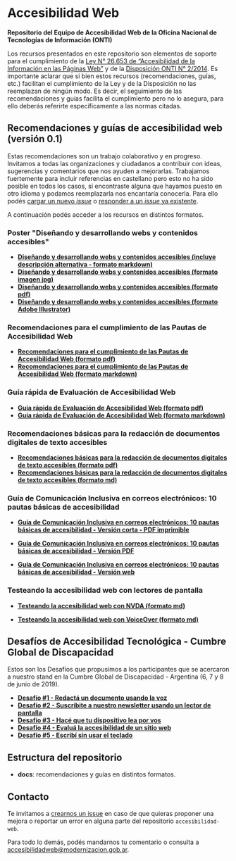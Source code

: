 # Accesibilidad Web

**Repositorio del Equipo de Accesibilidad Web de la Oficina Nacional de Tecnologías de Información (ONTI)**

Los recursos presentados en este repositorio son elementos de soporte para el cumplimiento de la [Ley N° 26.653 de “Accesibilidad de la Información en las Páginas Web”](http://servicios.infoleg.gob.ar/infolegInternet/anexos/175000-179999/175694/norma.htm) y de la [Disposición ONTI N° 2/2014](http://servicios.infoleg.gob.ar/infolegInternet/anexos/230000-234999/233667/norma.htm). 
Es importante aclarar que si bien estos recursos (recomendaciones, guías, etc.) facilitan el cumplimiento de la Ley y de la Disposición no las reemplazan de ningún modo. Es decir, el seguimiento de las recomendaciones y guías facilita el cumplimiento pero no lo asegura, para ello deberás referirte específicamente a las normas citadas.

## Recomendaciones y guías de accesibilidad web (versión 0.1)

Estas recomendaciones son un trabajo colaborativo y en progreso. Invitamos a todas las organizaciones y ciudadanos a contribuir con ideas, sugerencias y comentarios que nos ayuden a mejorarlas. Trabajamos fuertemente para incluir referencias en castellano pero esto no ha sido posible en todos los casos, si encontraste alguna que hayamos puesto en otro idioma y podamos reemplazarla nos encantaría conocerla.
Para ello podés [cargar un nuevo _issue_](https://github.com/argob/accesibilidad-web/issues/new) o [responder a un _issue_ ya existente](https://github.com/argob/accesibilidad-web/issues).

A continuación podés acceder a los recursos en distintos formatos.

### Poster "Diseñando y desarrollando webs y contenidos accesibles"

* **[Diseñando y desarrollando webs y contenidos accesibles (incluye descripción alternativa - formato markdown)](https://github.com/argob/accesibilidad-web/blob/master/docs/disenando_desarrollando_webs_contenidos_accesibles.md)**
* **[Diseñando y desarrollando webs y contenidos accesibles (formato imagen jpg)](https://github.com/argob/accesibilidad-web/blob/master/docs/disenando_desarrollando_webs_contenidos_accesibles.jpg)**
* **[Diseñando y desarrollando webs y contenidos accesibles (formato pdf)](https://github.com/argob/accesibilidad-web/blob/master/docs/disenando_desarrollando_webs_contenidos_accesibles.pdf)**
* **[Diseñando y desarrollando webs y contenidos accesibles (formato Adobe Illustrator)](https://github.com/argob/accesibilidad-web/blob/master/docs/disenando_desarrollando_webs_contenidos_accesibles.ai)**

### Recomendaciones para el cumplimiento de las Pautas de Accesibilidad Web

* **[Recomendaciones para el cumplimiento de las Pautas de Accesibilidad Web (formato pdf)](https://github.com/argob/accesibilidad-web/blob/master/docs/recomendaciones_pautas_accesibilidad_web.pdf)**
* **[Recomendaciones para el cumplimiento de las Pautas de Accesibilidad Web (formato markdown)](https://github.com/argob/accesibilidad-web/blob/master/docs/recomendaciones_pautas_accesibilidad_web.md)**

### Guía rápida de Evaluación de Accesibilidad Web

* **[Guía rápida de Evaluación de Accesibilidad Web (formato pdf)](https://github.com/argob/accesibilidad-web/blob/master/docs/guia_rapida_evaluacion_accesibilidad_web.pdf)**
* **[Guía rápida de Evaluación de Accesibilidad Web (formato markdown)](https://github.com/argob/accesibilidad-web/blob/master/docs/guia_rapida_evaluacion_accesibilidad_web.md)**

### Recomendaciones básicas para la redacción de documentos digitales de texto accesibles

* **[Recomendaciones básicas para la redacción de documentos digitales de texto accesibles (formato pdf)](https://github.com/argob/accesibilidad-web/blob/master/docs/recomendaciones_textos_accesibles.pdf)**
* **[Recomendaciones básicas para la redacción de documentos digitales de texto accesibles (formato md)](https://github.com/argob/accesibilidad-web/blob/master/docs/recomendaciones_textos_accesibles.md)**

### Guía de Comunicación Inclusiva en correos electrónicos: 10 pautas básicas de accesibilidad


* **[Guía de Comunicación Inclusiva en correos electrónicos: 10 pautas básicas de accesibilidad - Versión corta - PDF imprimible](https://github.com/argob/accesibilidad-web/blob/master/docs/Gu%C3%ADa%20de%20Comunicaci%C3%B3n%20Inclusiva%20en%20correos%20electr%C3%B3nicos%20-%2010%20pautas%20b%C3%A1sicas%20de%20accesibilidad%20-%20versi%C3%B3n%20imprimible%20-%201%20p%C3%A1gina.pdf)**

* **[Guía de Comunicación Inclusiva en correos electrónicos: 10 pautas básicas de accesibilidad - Versión PDF](https://github.com/argob/accesibilidad-web/blob/master/docs/Gu%C3%ADa%20de%20Comunicaci%C3%B3n%20Inclusiva%20en%20correos%20electr%C3%B3nicos%20-%2010%20pautas%20b%C3%A1sicas%20de%20accesibilidad.pdf)**

* **[Guía de Comunicación Inclusiva en correos electrónicos: 10 pautas básicas de accesibilidad - Versión web](https://github.com/argob/accesibilidad-web/blob/master/docs/pautas_accesibilidad_correos_electronicos.md#gu%C3%ADa-de-comunicaci%C3%B3n-inclusiva-en-correos-electr%C3%B3nicos-10-pautas-b%C3%A1sicas-de-accesibilidad)**


### Testeando la accesibilidad web con lectores de pantalla

* **[Testeando la accesibilidad web con NVDA (formato md)](https://github.com/argob/accesibilidad-web/blob/master/docs/funciones_nvda.md)**

* **[Testeando la accesibilidad web con VoiceOver (formato md)](https://github.com/argob/accesibilidad-web/blob/master/docs/funciones_voiceover.md)**

## Desafíos de Accesibilidad Tecnológica - Cumbre Global de Discapacidad

Estos son los Desafíos que propusimos a los participantes que se acercaron a nuestro stand en la Cumbre Global de Discapacidad - Argentina (6, 7 y 8 de junio de 2019).

* **[ Desafío #1 - Redactá un documento usando la voz](https://docs.google.com/document/d/1-YW3E8cDVWAiPKY066naU7nYGmiQ4ynTZ9IZyJ5jIOA/edit?usp=sharing)**
* **[ Desafío #2 - Suscribite a nuestro newsletter usando un lector de pantalla](https://docs.google.com/document/d/1LeIS-v7LRSLqK_uawxQBTcMabPgDXWkPNKvkyj1YAEg/edit?usp=sharing)**
* **[ Desafío #3 - Hacé que tu dispositivo lea por vos](https://docs.google.com/document/d/1rEm5EhTqxDoAYylM2sn_s2oeN4ey7RQxUNMEy17hIqc/edit?usp=sharing)**
* **[ Desafío #4 - Evaluá la accesibilidad de un sitio web](https://docs.google.com/document/d/12hygnuYaeblWVi8Y1GQXC-0aeAbNaLIszzn8Ci5mZ6c/edit?usp=sharing)**
* **[ Desafío #5 - Escribí sin usar el teclado
](https://docs.google.com/document/d/1fKpnpBlHZ18-zrHkPvH0fi9HvYVU88B7lg9T9n98SrU/edit?usp=sharing)**

## Estructura del repositorio

* **docs**: recomendaciones y guías en distintos formatos.

## Contacto

Te invitamos a [crearnos un issue](https://github.com/argob/accesibilidad-web/issues/new) en caso de que quieras proponer una mejora o reportar un error en alguna parte del repositorio `accesibilidad-web`.

Para todo lo demás, podés mandarnos tu comentario o consulta a [accesibilidadweb@modernizacion.gob.ar](mailto:accesibilidadweb@modernizacion.gob.ar).
